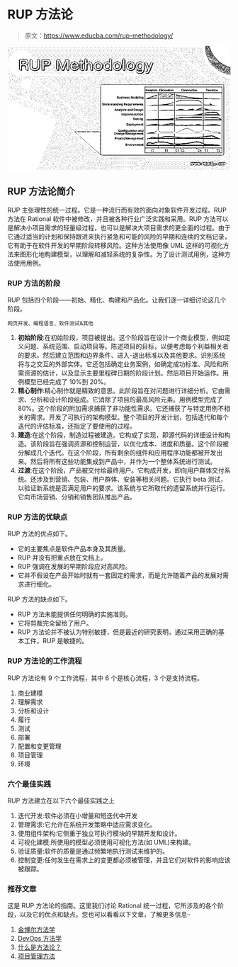 # RUP 方法论

> 原文：<https://www.educba.com/rup-methodology/>

![RUP Methodology](img/ac9de4e7b1bffb3d4b79d9b3748f769d.png)



## RUP 方法论简介

RUP 主张理性的统一过程。它是一种流行而有效的面向对象软件开发过程。RUP 方法在 Rational 软件中被修改，并且被各种行业广泛实践和采用。RUP 方法可以是解决小项目需求的轻量级过程，也可以是解决大项目需求的更全面的过程。由于它通过适当的计划和保持跟进来执行紧急和可能的风险的早期和连续的文档记录，它有助于在软件开发的早期阶段转移风险。这种方法使用像 UML 这样的可视化方法来图形化地构建模型，以理解和减轻系统的复杂性。为了设计测试用例，这种方法使用用例。

### RUP 方法的阶段

RUP 包括四个阶段——初始、精化、构建和产品化。让我们逐一详细讨论这几个阶段。

<small>网页开发、编程语言、软件测试&其他</small>

1.  **初始阶段**:在初始阶段，项目被提出。这个阶段旨在设计一个商业模型，例如定义问题、系统范围、启动项目等。陈述项目的目标，以便考虑每个利益相关者的要求。然后建立范围和边界条件、进入-退出标准以及其他要求。识别系统将与之交互的外部实体。它还包括确定业务案例，如确定成功标准、风险和所需资源的估计，以及显示主要里程碑日期的阶段计划。然后项目开始运作。用例模型已经完成了 10%到 20%。
2.  **精心制作**:精心制作就是精致的意思。此阶段旨在对问题进行详细分析。它由需求、分析和设计阶段组成。它消除了项目的最高风险元素。用例模型完成了 80%。这个阶段的附加需求捕获了非功能性需求。它还捕获了与特定用例不相关的需求。开发了可执行的架构模型。整个项目的开发计划，包括迭代和每个迭代的评估标准，还指定了要使用的过程。
3.  **建造**:在这个阶段，制造过程被建造。它构成了实现，即源代码的详细设计和构造。该阶段旨在强调资源和控制运营，以优化成本、进度和质量。这个阶段被分解成几个迭代。在这个阶段，所有剩余的组件和应用程序功能都被开发出来。然后将所有这些功能集成到产品中，并作为一个整体系统进行测试。
4.  **过渡**:在这个阶段，产品被交付给最终用户。它构成开发，即向用户群体交付系统。还涉及到营销、包装、用户群体、安装等相关问题。它执行 beta 测试，以验证新系统是否满足用户的要求。该系统与它所取代的遗留系统并行运行。它向市场营销、分销和销售团队推出产品。

### RUP 方法的优缺点

RUP 方法的优点如下。

*   它的主要焦点是软件产品本身及其质量。
*   RUP 并没有把重点放在文档上。
*   RUP 强调在发展的早期阶段应对高风险。
*   它并不假设在产品开始时就有一套固定的需求，而是允许随着产品的发展对需求进行细化。

RUP 方法的缺点如下。

*   RUP 方法未能提供任何明确的实施准则。
*   它将剪裁完全留给了用户。
*   RUP 方法论并不被认为特别敏捷，但是最近的研究表明，通过采用正确的基本工件，RUP 是敏捷的。

### RUP 方法论的工作流程

RUP 方法论有 9 个工作流程，其中 6 个是核心流程，3 个是支持流程。

1.  商业建模
2.  理解需求
3.  分析和设计
4.  履行
5.  测试
6.  部署
7.  配置和变更管理
8.  项目管理
9.  环境

### 六个最佳实践

RUP 方法建立在以下六个最佳实践之上

1.  迭代开发:软件必须在小增量和短迭代中开发
2.  管理需求:它允许在系统开发策略中适应需求变化。
3.  使用组件架构:它侧重于独立可执行模块的早期开发和设计。
4.  可视化建模:所使用的模型必须使用可视化方法(如 UML)来构建。
5.  验证质量:软件的质量是通过频繁地执行测试来维护的。
6.  控制变更:任何发生在需求上的变更都必须被管理，并且它们对软件的影响应该被跟踪。

### 推荐文章

这是 RUP 方法论的指南。这里我们讨论 Rational 统一过程，它所涉及的各个阶段，以及它的优点和缺点。您也可以看看以下文章，了解更多信息–

1.  [金博尔方法学](https://www.educba.com/kimball-methodology/)
2.  [DevOps 方法学](https://www.educba.com/devops-methodology/)
3.  [什么是方法论？](https://www.educba.com/what-is-methodology/)
4.  [项目管理方法](https://www.educba.com/project-management-methodology/)





